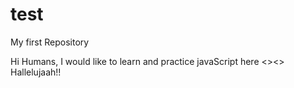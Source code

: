 # test
My first Repository



Hi Humans, I would like to learn and practice javaScript here <><>
Hallelujaah!!
